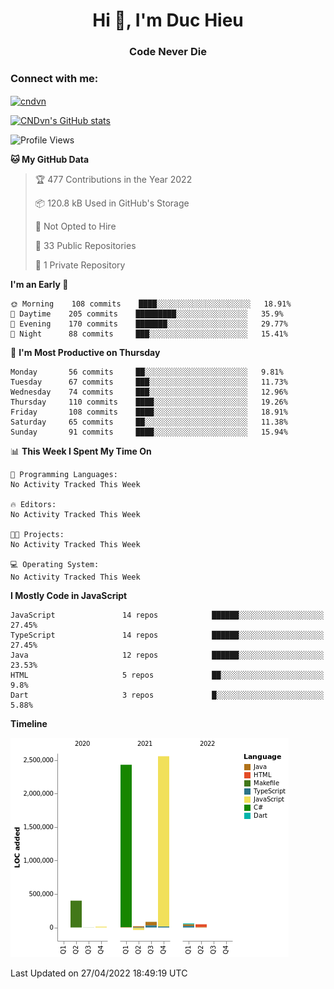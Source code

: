 <h1 align="center">Hi 👋, I'm Duc Hieu</h1>
<h3 align="center">Code Never Die</h3>

<h3 align="left">Connect with me:</h3>
<p align="left">
<a href="https://linkedin.com/in/cndvn" target="blank"><img align="center" src="https://img.shields.io/badge/LinkedIn-0077B5?style=for-the-badge&logo=linkedin&logoColor=white" alt="cndvn"/></a>
<!--
<a href="https://fb.com/cnd.duchieu" target="blank"><img align="center" src="https://img.shields.io/badge/Facebook-1877F2?style=for-the-badge&logo=facebook&logoColor=white" alt="cnd.duchieu"/></a>
 -->
</p>

[![CNDvn's GitHub stats](https://github-readme-stats.vercel.app/api?username=cndvn)](https://github.com/anuraghazra/github-readme-stats)

<!--START_SECTION:waka-->
![Profile Views](http://img.shields.io/badge/Profile%20Views-0-blue)

**🐱 My GitHub Data** 

> 🏆 477 Contributions in the Year 2022
 > 
> 📦 120.8 kB Used in GitHub's Storage 
 > 
> 🚫 Not Opted to Hire
 > 
> 📜 33 Public Repositories 
 > 
> 🔑 1 Private Repository 
 > 
**I'm an Early 🐤** 

```text
🌞 Morning    108 commits    ████░░░░░░░░░░░░░░░░░░░░░   18.91% 
🌆 Daytime    205 commits    █████████░░░░░░░░░░░░░░░░   35.9% 
🌃 Evening    170 commits    ███████░░░░░░░░░░░░░░░░░░   29.77% 
🌙 Night      88 commits     ███░░░░░░░░░░░░░░░░░░░░░░   15.41%

```
📅 **I'm Most Productive on Thursday** 

```text
Monday       56 commits     ██░░░░░░░░░░░░░░░░░░░░░░░   9.81% 
Tuesday      67 commits     ███░░░░░░░░░░░░░░░░░░░░░░   11.73% 
Wednesday    74 commits     ███░░░░░░░░░░░░░░░░░░░░░░   12.96% 
Thursday     110 commits    ████░░░░░░░░░░░░░░░░░░░░░   19.26% 
Friday       108 commits    ████░░░░░░░░░░░░░░░░░░░░░   18.91% 
Saturday     65 commits     ██░░░░░░░░░░░░░░░░░░░░░░░   11.38% 
Sunday       91 commits     ████░░░░░░░░░░░░░░░░░░░░░   15.94%

```


📊 **This Week I Spent My Time On** 

```text
💬 Programming Languages: 
No Activity Tracked This Week

🔥 Editors: 
No Activity Tracked This Week

🐱‍💻 Projects: 
No Activity Tracked This Week

💻 Operating System: 
No Activity Tracked This Week

```

**I Mostly Code in JavaScript** 

```text
JavaScript               14 repos            ██████░░░░░░░░░░░░░░░░░░░   27.45% 
TypeScript               14 repos            ██████░░░░░░░░░░░░░░░░░░░   27.45% 
Java                     12 repos            ██████░░░░░░░░░░░░░░░░░░░   23.53% 
HTML                     5 repos             ██░░░░░░░░░░░░░░░░░░░░░░░   9.8% 
Dart                     3 repos             █░░░░░░░░░░░░░░░░░░░░░░░░   5.88%

```


**Timeline**

![Chart not found](https://raw.githubusercontent.com/CNDvn/CNDvn/main/charts/bar_graph.png) 


 Last Updated on 27/04/2022 18:49:19 UTC
<!--END_SECTION:waka-->
